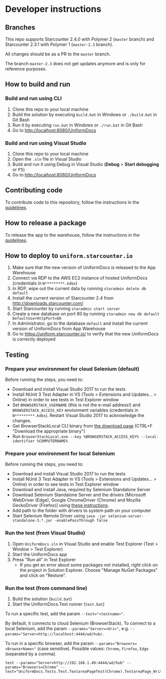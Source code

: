 # Developer instructions

## Branches

This repo supports Starcounter 2.4.0 with Polymer 2 (`master` branch) and Starcounter 2.3.1 with Polymer 1 (`master-2.3` branch).

All changes should be as a PR to the `master` branch. 

The branch `master-2.3` does not get updates anymore and is only for reference purposes.

## How to build and run

### Build and run using CLI

1. Clone this repo to your local machine
2. Build the solution by executing `build.bat` in Windows or `./build.bat` in Git Bash
3. Run it by executing `run.bat` in Windows or `./run.bat` in Git Bash
4. Go to [http://localhost:8080/UniformDocs](http://localhost:8080/UniformDocs)

### Build and run using Visual Studio

1. Clone this repo to your local machine
2. Open the `.sln` file in Visual Studio
3. Build and run it using Debug in Visual Studio (**Debug** > **Start debugging** or <kbd>F5</kbd>)
4. Go to [http://localhost:8080/UniformDocs](http://localhost:8080/UniformDocs)

## Contributing code

To contribute code to this repository, follow the instructions in the [guidelines](https://github.com/Starcounter/CompanyTrack/blob/master/AppsTeam/Guidelines/version_control/contributing_code.md).

## How to release a package

To release the app to the warehouse, follow the instructions in the [guidelines](https://github.com/Starcounter/CompanyTrack/blob/master/AppsTeam/Guidelines/releasing-to-warehouse.md).

## How to deploy to `uniform.starcounter.io`

1. Make sure that the new version of UniformDocs is released to the App Warehouse
2. Connect via RDP to the AWS EC2 instance of hosted UniformDocs (credentials in `N*********.kdbx`)
3. In RDP, wipe out the current data by running `staradmin delete db default` 
4. Install the current version of Starcounter 2.4 from http://downloads.starcounter.com/
5. Start Starcounter by running `staradmin start server`
6. Create a new database on port 80 by running `staradmin new db default DefaultUserHttpPort=80`
7. In Administrator, go to the database `default` and install the current version of UniformDocs from App Warehouse
8. Go to https://uniform.starcounter.io/ to verify that the new UniformDocs is correctly deployed

## Testing

### Prepare your environment for cloud Selenium (default)

Before running the steps, you need to:

- Download and install Visual Studio 2017 to run the tests
- Install NUnit 3 Test Adapter in VS (Tools > Extensions and Updates... > Online) in order to see tests in Test Explorer window
- Set `BROWSERSTACK_USERNAME` (this is not the e-mail address!) and `BROWSERSTACK_ACCESS_KEY` envionment variables  (credentials in `N*********.kdbx`). Restart Visual Studio 2017 to acknowledge the changes.
- Get BrowserStackLocal CLI binary from [the download page](https://www.browserstack.com/local-testing#command-line) (CTRL+F "Download the appropriate binary")
- Run `BrowserStackLocal.exe --key %BROWSERSTACK_ACCESS_KEY% --local-identifier %COMPUTERNAME%`


### Prepare your environment for local Selenium

Before running the steps, you need to:

- Download and install Visual Studio 2017 to run the tests
- Install NUnit 3 Test Adapter in VS (Tools > Extensions and Updates... > Online) in order to see tests in Test Explorer window
- Download and install Java, required by Selenium Standalone Server
- Download Selenium Standalone Server and the drivers [Microsoft WebDriver (Edge), Google ChromeDriver (Chrome) and Mozilla GeckoDriver (Firefox)] using [these instructions](https://docs.starcounter.io/cookbook/acceptance-testing-with-selenium).
- Add path to the folder with drivers to system path on your computer
- Start Selenium Remote Driver using `java -jar selenium-server-standalone-3.*.jar -enablePassThrough false`

### Run the test (from Visual Studio)

1. Open `UniformDocs.sln` in Visual Studio and enable Test Explorer (Test > Window > Test Explorer)
2. Start the UniformDocs app
3. Press "Run all" in Test Explorer
   - If you get an error about some packages not installed, right click on the project in Solution Explorer. Choose "Manage NuGet Packages" and click on "Restore".

### Run the test (from command line)

1. Build the solution (`build.bat`)
2. Start the UniformDocs.Test runner (`test.bat`)

To run a specific test, add the param `--test="<testname>"`.

By default, it connects to cloud Selenium (BrowserStack). To connect to a local Selenium, add the param `--params="Server=<Uri>"`, e.g. `--params="Server=http://localhost:4444/wd/hub/`.

To run in a specific browser, add the param `--params="Browsers=<BrowserName>"` (case sensitive). Possible values: `Chrome`, `Firefox`, `Edge` (separated by a comma). 

```
test --params="Server=http://192.168.1.49:4444/wd/hub" --params="Browsers=Chrome" --test="UniformDocs.Tests.Test.TextareaPageTest(Chrome).TextareaPage_WriteToTextArea"
```
